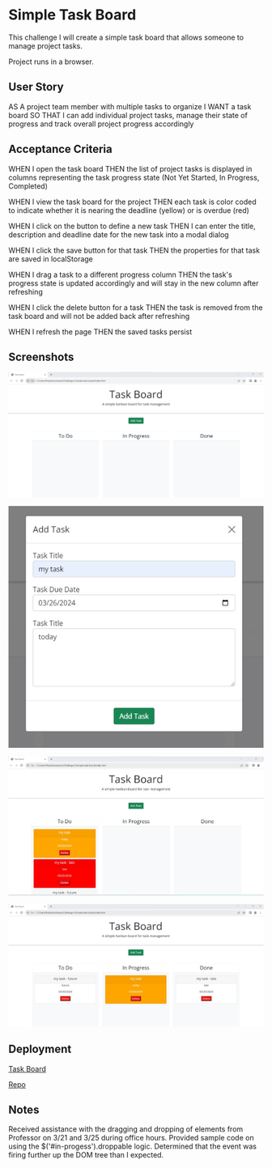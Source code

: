 # Simple Task Board

This challenge I will create a simple task board that allows someone to manage project tasks.  

Project runs in a browser.

## User Story

AS A project team member with multiple tasks to organize
I WANT a task board 
SO THAT I can add individual project tasks, manage their state of progress and track overall project progress accordingly

## Acceptance Criteria

WHEN I open the task board
THEN the list of project tasks is displayed in columns representing the task progress state (Not Yet Started, In Progress, Completed)

WHEN I view the task board for the project
THEN each task is color coded to indicate whether it is nearing the deadline (yellow) or is overdue (red)

WHEN I click on the button to define a new task
THEN I can enter the title, description and deadline date for the new task into a modal dialog

WHEN I click the save button for that task
THEN the properties for that task are saved in localStorage

WHEN I drag a task to a different progress column
THEN the task's progress state is updated accordingly and will stay in the new column after refreshing

WHEN I click the delete button for a task
THEN the task is removed from the task board and will not be added back after refreshing

WHEN I refresh the page
THEN the saved tasks persist

## Screenshots
![Index](/assets/images/Screenshot_index.jpg)

![Add Task](./assets/images/Screenshot_add_task_modal.jpg)

![3 Tasks Added](./assets/images/Screenshot_3_tasks.jpg)

![3 Lanes](./assets/images/Screenshot_3_lanes.jpg)

## Deployment

[Task Board](https://fhubert1.github.io/simple-task-board/)

[Repo](https://github.com/fhubert1/simple-task-board)


## Notes

Received assistance with the dragging and dropping of elements from Professor on 3/21 and 3/25 during office hours.  Provided sample code on using the $('#in-progess').droppable logic.  Determined that the event was firing further up the DOM tree than I expected.  